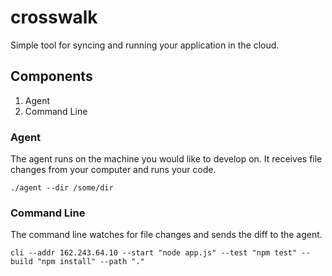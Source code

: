 crosswalk
======

Simple tool for syncing and running your application in the cloud.

## Components

1. Agent
2. Command Line

### Agent
The agent runs on the machine you would like to develop on. It receives file changes from your computer and runs your code.

```
./agent --dir /some/dir
```

### Command Line
The command line watches for file changes and sends the diff to the agent.
```
cli --addr 162.243.64.10 --start "node app.js" --test "npm test" --build "npm install" --path "."
```
